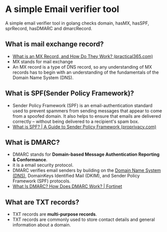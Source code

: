 # A simple Email verifier tool
A simple email verifier tool in golang checks domain, hasMX, hasSPF, sprRecord, hasDMARC and dmarcRecord.
## What is mail exchange record?
- [What is an MX Record, and How Do They Work? (practical365.com)](https://practical365.com/mx-record/)
- MX stands for mail exchange
- An MX record is a type of DNS record, so any understanding of MX records has to begin with an understanding of the fundamentals of the Domain Name System (DNS).

## What is SPF(Sender Policy Framework)?
- Sender Policy Framework (SPF) is an email-authentication standard used to prevent spammers from sending messages that appear to come from a spoofed domain. It also helps to ensure that emails are delivered correctly – without being delivered to a recipient's spam box.
- [What is SPF? | A Guide to Sender Policy Framework (proprivacy.com)](https://proprivacy.com/email/guides/what-is-spf)

## What is DMARC?
-  DMARC stands for **Domain-based Message Authentication Reporting & Conformance**.
- it is a email security protocol.
- DMARC verifies email senders by building on the [Domain Name System (DNS)](https://www.fortinet.com/resources/cyberglossary/what-is-dns), DomainKeys Identified Mail (DKIM), and Sender Policy Framework (SPF) protocols.
- [What Is DMARC? How Does DMARC Work? | Fortinet](https://www.fortinet.com/resources/cyberglossary/dmarc)

## What are TXT records?
- TXT records are **multi-purpose records**.
- TXT records are commonly used to store contact details and general information about a domain.